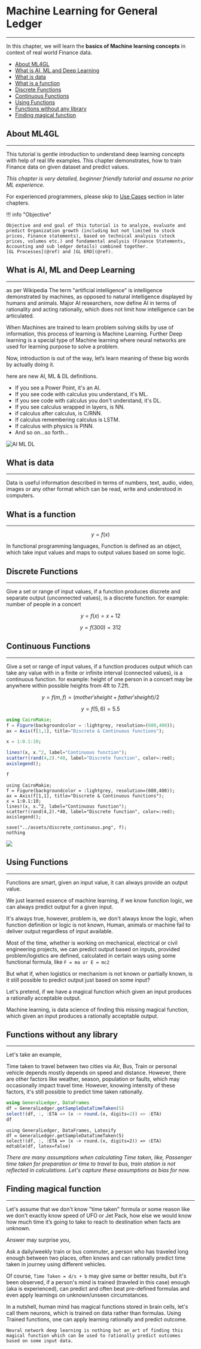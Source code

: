 # Machine Learning for General Ledger

---

In this chapter, we will learn the **basics of Machine learning concepts** in context of real world Finance data.

- [About ML4GL](@ref)
- [What is AI, ML and Deep Learning](@ref)
- [What is data](@ref)
- [What is a function](@ref)
- [Discrete Functions](@ref)
- [Continuous Functions](@ref)
- [Using Functions](@ref)
- [Functions without any library](@ref)
- [Finding magical function](@ref)

## About ML4GL

---
This tutorial is gentle introduction to understand deep learning concepts with help of real life examples.
This chapter demonstrates, how to train Finance data on given dataset and predict values.

_This chapter is very detailed, beginner friendly tutorial and assume no prior ML experience._

For experienced programmers, please skip to [Use Cases](@ref) section in later chapters.

!!! info "Objective"

    Objective and end goal of this tutorial is to analyze, evaluate and predict Organization growth (including but not limited to stock prices, Finance statements), based on technical analysis (stock prices, volumes etc.) and fundamental analysis (Finance Statements, Accounting and sub ledger details) combined together.
    [GL Processes](@ref) and [GL ERD](@ref).

## What is AI, ML and Deep Learning

---
as per Wikipedia
The term "artificial intelligence" is intelligence demonstrated by machines, as opposed to natural intelligence displayed by humans and animals. Major AI researchers, now define AI in terms of rationality and acting rationally, which does not limit how intelligence can be articulated.

When Machines are trained to learn problem solving skills by use of information, this process of learning is Machine Learning. Further Deep learning is a special type of Machine learning where neural networks are used for learning purpose to solve a problem.

Now, introduction is out of the way, let’s learn meaning of these big words by actually doing it.

here are new AI, ML & DL definitions.

- If you see a Power Point, it's an AI.
- If you see code with calculus you understand, it's ML.
- If you see code with calculus you don't understand, it's DL.
- If you see calculus wrapped in layers, is NN.
- if calculus after calculus, is C/RNN.
- If calculus remembering calculus is LSTM.
- If calculus with physics is PINN.
- And so on…so forth…

![AI ML DL](../images/aimldl.png)

## What is data

---
Data is useful information described in terms of numbers, text, audio, video, images or any other format which can be read, write and understood in computers.

## What is a function

---
```math
    y = f(x)
```

In functional programming languages, Function is defined as an object, which take input values and maps to output values based on some logic.

## Discrete Functions

---
Give a set or range of input values, if a function produces discrete and separate output (unconnected values), is a discrete function.
for example: number of people in a concert

```math
    y = f(x) = x + 12
```

```math
    y = f(300) = 312
```

## Continuous Functions

---
Give a set or range of input values, if a function produces output which can take any value with in a finite or infinite interval (connected values), is a continuous function.
for example: height of one person in a concert may be anywhere within possible heights from 4ft to 7.2ft.

```math
    y = f(m, f) = (mother's height + father's height)/2
```

```math
    y = f(5, 6) = 5.5
```

```julia
using CairoMakie;
f = Figure(backgroundcolor = :lightgrey, resolution=(600,400));
ax = Axis(f[1,1], title="Discrete & Continuous functions");

x = 1:0.1:10;

lines!(x, x.^2, label="Continuous function");
scatter!(rand(4,2).*40, label="Discrete function", color=:red);
axislegend();

f
```

```@eval
using CairoMakie;
f = Figure(backgroundcolor = :lightgrey, resolution=(600,400));
ax = Axis(f[1,1], title="Discrete & Continuous functions");
x = 1:0.1:10;
lines!(x, x.^2, label="Continuous function");
scatter!(rand(4,2).*40, label="Discrete function", color=:red);
axislegend();

save("../assets/discrete_continuous.png", f);
nothing
```

![](../assets/discrete_continuous.png)

## Using Functions

---

Functions are smart, given an input value, it can always provide an output value.

We just learned essence of machine learning, if we know function logic, we can always predict output for a given input.

It's always true, however, problem is, we don't always know the logic, when function definition or logic is not known, Human, animals or machine fail to deliver output regardless of input available.

Most of the time, whether is working on mechanical, electrical or civil engineering projects, we can predict output based on inputs, provided problem/logistics are defined, calculated in certain ways using some functional formula, like
`F = ma or E = mc2`

But what if, when logistics or mechanism is not known or partially known, is it still possible to predict output just based on some input?

Let's pretend, if we have a magical function which given an input produces a rationally acceptable output.

Machine learning, is data science of finding this missing magical function, which given an input produces a rationally acceptable output.

## Functions without any library

---
Let's take an example,

Time taken to travel between two cities via Air, Bus, Train or personal vehicle depends mostly depends on speed and distance. However, there are other factors like weather, season, population or faults, which may occasionally impact travel time.
However, knowing intensity of these factors, it's still possible to predict time taken rationally.

```julia
using GeneralLedger, DataFrames
df = GeneralLedger.getSampleDataTimeTaken(5)
select!(df, :, :ETA => (x -> round.(x, digits=2)) => :ETA)
df
```

```@eval
using GeneralLedger, DataFrames, Latexify
df = GeneralLedger.getSampleDataTimeTaken(5)
select!(df, :, :ETA => (x -> round.(x, digits=2)) => :ETA)
mdtable(df, latex=false)
```

_There are many assumptions when calculating Time taken,
like, Passenger time taken for preparation or time to travel to bus, train station is not reflected in calculations.
Let's capture these assumptions as bias for now._

## Finding magical function

---
Let's assume that we don't know "time taken" formula or some reason like we don't exactly know speed of UFO or Jet Pack, how else we would know how much time it’s going to take to reach to destination when facts are unknown.

Answer may surprise you,

Ask a daily/weekly train or bus commuter, a person who has traveled long enough between two places, often knows and can rationally predict time taken in journey using different vehicles.

Of course, `Time Taken = d/s + b` may give same or better results,
but it's been observed, if a person's mind is trained (traveled in this case) enough (aka is experienced), can predict and often beat pre-defined formulas and even apply learnings on unknown/unseen circumstances.

In a nutshell, human mind has magical functions stored in brain cells, let's call them neurons, which is trained on data rather than formulas. Using Trained functions, one can apply learning rationally and predict outcome.

`Neural network deep learning is nothing but an art of finding this magical function which can be used to rationally predict outcomes based on some input data.`
